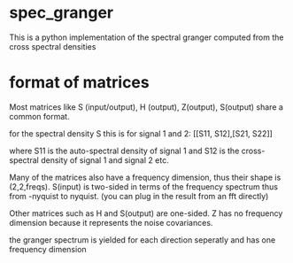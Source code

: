 spec_granger
============

This is a python implementation of the spectral granger computed from the cross spectral densities



format of matrices
==================

Most matrices like S (input/output), H (output), Z(output), S(output) share a common format.

for the spectral density S this is for signal 1 and 2:
[[S11, S12],[S21, S22]]

where S11 is the auto-spectral density of signal 1
and S12 is the cross-spectral density of signal 1 and signal 2 etc.

Many of the matrices also have a frequency dimension, thus their shape is
(2,2,freqs). S(input) is two-sided in terms of the frequency spectrum
thus from -nyquist to nyquist. (you can plug in the result from an fft directly)

Other matrices such as H and S(output) are one-sided. Z has no frequency dimension because it represents the noise covariances.

the granger spectrum is yielded for each direction seperatly and has one frequency dimension




